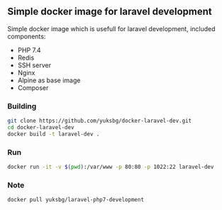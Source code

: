 ## Simple docker image for laravel development

Simple docker image which is usefull for laravel development, included components:

  - PHP 7.4
  - Redis
  - SSH server
  - Nginx
  - Alpine as base image
  - Composer

### Building

```bash
git clone https://github.com/yuksbg/docker-laravel-dev.git
cd docker-laravel-dev
docker build -t laravel-dev .
```

### Run
```bash
docker run -it -v $(pwd):/var/www -p 80:80 -p 1022:22 laravel-dev
```

### Note
```bash
docker pull yuksbg/laravel-php7-development
```
